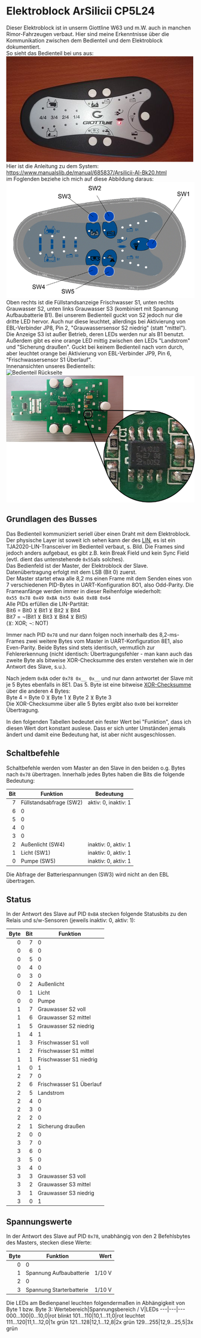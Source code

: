 # Elektroblock ArSilicii CP5L24
Dieser Elektroblock ist in unserm Giottline W63 und m.W. auch in manchen Rimor-Fahrzeugen verbaut. Hier sind meine Erkenntnisse über die Kommunikation zwischen dem Bedienteil und dem Elektroblock dokumentiert.  
So sieht das Bedienteil bei uns aus:  
![Bedienteil](Bedienteil.jpg)  
Hier ist die Anleitung zu dem System: https://www.manualslib.de/manual/685837/Arsilicii-Al-Bk20.html  
im Foglenden beziehe ich mich auf diese Abbildung daraus:  
![Bedienteil](bedienteil_manual.png)  
Oben rechts ist die Füllstandsanzeige Frischwasser S1, unten rechts Grauwasser S2, unten links Grauwasser S3 (kombiniert mit Spannung Aufbaubatterie B1). Bei unserem Bedienteil guckt von S2 jedoch nur die dritte LED hervor. Auch nur diese leuchtet, allerdings bei Aktivierung von EBL-Verbinder JP8, Pin 2, "Grauwassersensor S2 niedrig" (statt "mittel").  
Die Anzeige S3 ist außer Betrieb, deren LEDs werden nur als B1 benutzt.  
Außerdem gibt es eine orange LED mittig zwischen den LEDs "Landstrom" und "Sicherung draußen". Guckt bei keinem Bedienteil nach vorn durch, aber leuchtet orange bei Aktivierung von EBL-Verbinder JP9, Pin 6, "Frischwassersensor S1 Überlauf".  
Innenansichten unseres Bedienteils:  
![Bedienteil Rückseite](Bedienteil_Rückseite.jpg)  
![Platine Bedienteil](Platine_Bedienteil.png)  

## Grundlagen des Busses
Das Bedienteil kommuniziert seriell über einen Draht mit dem Elektroblock. Der physische Layer ist soweit ich sehen kann der des [LIN](https://www.cs-group.de/wp-content/uploads/2016/11/LIN_Specification_Package_2.2A.pdf), es ist ein TJA2020-LIN-Transceiver im Bedienteil verbaut, s. Bild. Die Frames sind jedoch anders aufgebaut, es gibt z.B. kein Break Field und kein Sync Field (evtl. dient das untenstehende `0x55`als solches).  
Das Bedienfeld ist der Master, der Elektroblock der Slave.  
Datenübertragung erfolgt mit dem LSB (Bit 0) zuerst.  
Der Master startet etwa alle 8,2 ms einen Frame mit dem Senden eines von 7 verschiedenen PID-Bytes in UART-Konfiguration 8O1, also Odd-Parity. Die Frameanfänge werden immer in dieser Reihenfolge wiederholt:  
`0x55 0x78 0x49 0xBA 0x55 0xA6 0x8B 0x64`  
Alle PIDs erfüllen die LIN-Partität:  
Bit6 = Bit0 ⊻ Bit1 ⊻ Bit2 ⊻ Bit4  
Bit7 = ¬(Bit1 ⊻ Bit3 ⊻ Bit4 ⊻ Bit5)  
(⊻: XOR; ¬: NOT)

Immer nach PID `0x78` und nur dann folgen noch innerhalb des 8,2-ms-Frames zwei weitere Bytes vom Master in UART-Konfiguration 8E1, also Even-Parity. Beide Bytes sind stets identisch, vermutlich zur Fehlererkennung (nicht identisch: Übertragungsfehler - man kann auch das zweite Byte als bitweise XOR-Checksumme des ersten verstehen wie in der Antwort des Slave, s.u.). 

Nach jedem `0xBA` oder `0x78 0x__ 0x__` und nur dann antwortet der Slave mit je 5 Bytes ebenfalls in 8E1. Das 5. Byte ist eine bitweise [XOR-Checksumme](https://en.wikipedia.org/wiki/Checksum#Parity_byte_or_parity_word) über die anderen 4 Bytes:  
Byte 4 = Byte 0 ⊻ Byte 1 ⊻ Byte 2 ⊻ Byte 3  
Die XOR-Checksumme über alle 5 Bytes ergibt also `0x00` bei korrekter Übertragung.

In den folgenden Tabellen bedeutet ein fester Wert bei "Funktion", dass ich diesen Wert dort konstant auslese. Dass er sich unter Umständen jemals ändert und damit eine Bedeutung hat, ist aber nicht ausgeschlossen.

## Schaltbefehle
Schaltbefehle werden vom Master an den Slave in den beiden o.g. Bytes nach `0x78` übertragen. Innerhalb jedes Bytes haben die Bits die folgende Bedeutung:

Bit|Funktion|Bedeutung
---:|--- |---
7|Füllstandsabfrage (SW2)|aktiv: 0, inaktiv: 1
6|0
5|0
4|0
3|0
2|Außenlicht (SW4)|inaktiv: 0, aktiv: 1
1|Licht (SW1)|inaktiv: 0, aktiv: 1
0|Pumpe (SW5)|inaktiv: 0, aktiv: 1

Die Abfrage der Batteriespannungen (SW3) wird nicht an den EBL übertragen.

## Status
In der Antwort des Slave auf PID `0xBA` stecken folgende Statusbits zu den Relais und s/w-Sensoren (jeweils inaktiv: 0, aktiv: 1):

Byte|Bit|Funktion
---:|---:|---
0|7|0
0|6|0
0|5|0
0|4|0
0|3|0
0|2|Außenlicht
0|1|Licht
0|0|Pumpe
1|7|Grauwasser S2 voll
1|6|Grauwasser S2 mittel
1|5|Grauwasser S2 niedrig
1|4|1
1|3|Frischwasser S1 voll   
1|2|Frischwasser S1 mittel 
1|1|Frischwasser S1 niedrig
1|0|1
2|7|0
2|6|Frischwasser S1 Überlauf
2|5|Landstrom
2|4|0
2|3|0
2|2|0
2|1|Sicherung draußen
2|0|0
3|7|0
3|6|0
3|5|0
3|4|0
3|3|Grauwasser S3 voll
3|2|Grauwasser S3 mittel
3|1|Grauwasser S3 niedrig
3|0|1

## Spannungswerte
In der Antwort des Slave auf PID `0x78`, unabhängig von den 2 Befehlsbytes des Masters, stecken diese Werte:

Byte|Funktion|Wert
---:|---|---:
0|0|
1|Spannung Aufbaubatterie|1/10 V
2|0|
3|Spannung Starterbatterie|1/10 V


Die LEDs am Bedienpanel leuchten folgendermaßen in Abhängigkeit von Byte 1 bzw. Byte 3:
Wertebereich|Spannungsbereich / V|LEDs
---|---|---
000...100|0...10,0|rot blinkt
101...110|10,1...11,0|rot leuchtet
111...120|11,1...12,0|1x grün
121...128|12,1...12,8|2x grün
129...255|12,9...25,5|3x grün